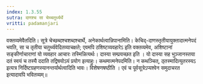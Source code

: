 ```yaml
---
index: 1.3.55
sutra: दाणश्च सा चेच्चतुर्थ्यर्थे
vritti: padamanjari
---
```


 वक्तव्यमेवैतदिति। सूत्रे चेच्छब्दश्चशब्दश्चार्थे, अनेकार्थत्वान्निपानामिति। केचिद्-दाणस्तृतीयायुक्तादात्मनेपदं भवति, सा च तृतीया चतुर्थ्यवेदितव्याचक्षते; एवमपि ठशिष्टव्यवहारेऽ इति वक्तव्यमेव, अशिष्टानां सङ्कीर्णाचाराणां यो व्यवहार आचारः तस्मिन्नित्यर्थः। दास्या सम्प्रयच्छत इति । यो दास्या सह भुञ्जानस्तया दतं स्वयं च तस्यै ददाति तद्विषयोऽयं प्रयोग इत्याहुः। कथमात्मनेपदमिति। न कथञ्चित्, ठ्तस्मादित्युतरस्यऽ इत्यत्र निर्दिष्टग्रहणस्यानन्तर्यार्थत्वादिति भावः। विशेषणषष्ठीति । एवं च पूर्वसूत्रेऽप्यश्वेन समुदाचरत इत्यादावपि भवितव्यम्॥
